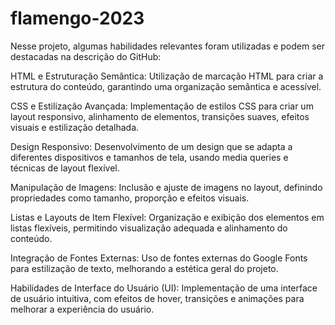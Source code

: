 # flamengo-2023
Nesse projeto, algumas habilidades relevantes foram utilizadas e podem ser destacadas na descrição do GitHub:

HTML e Estruturação Semântica: Utilização de marcação HTML para criar a estrutura do conteúdo, garantindo uma organização semântica e acessível.

CSS e Estilização Avançada: Implementação de estilos CSS para criar um layout responsivo, alinhamento de elementos, transições suaves, efeitos visuais e estilização detalhada.

Design Responsivo: Desenvolvimento de um design que se adapta a diferentes dispositivos e tamanhos de tela, usando media queries e técnicas de layout flexível.

Manipulação de Imagens: Inclusão e ajuste de imagens no layout, definindo propriedades como tamanho, proporção e efeitos visuais.

Listas e Layouts de Item Flexível: Organização e exibição dos elementos em listas flexíveis, permitindo visualização adequada e alinhamento do conteúdo.

Integração de Fontes Externas: Uso de fontes externas do Google Fonts para estilização de texto, melhorando a estética geral do projeto.

Habilidades de Interface do Usuário (UI): Implementação de uma interface de usuário intuitiva, com efeitos de hover, transições e animações para melhorar a experiência do usuário.
